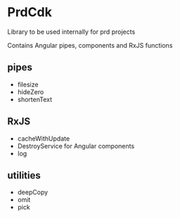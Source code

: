 # PrdCdk

Library to be used internally for prd projects

Contains Angular pipes, components and RxJS functions

## pipes

- filesize
- hideZero
- shortenText

## RxJS

- cacheWithUpdate
- DestroyService for Angular components
- log

## utilities

- deepCopy
- omit
- pick